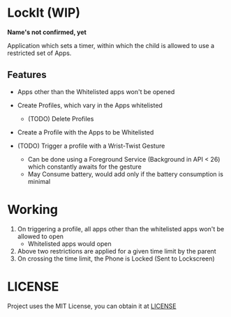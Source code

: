 # LockIt (WIP)

**Name's not confirmed, yet**

Application which sets a timer, within which the child is allowed to use a restricted set of Apps.

## Features

* Apps other than the Whitelisted apps won't be opened

* Create Profiles, which vary in the Apps whitelisted
  - (TODO) Delete Profiles

* Create a Profile with the Apps to be Whitelisted

* (TODO) Trigger a profile with a Wrist-Twist Gesture
  - Can be done using a Foreground Service (Background in API < 26) which constantly awaits for the gesture
  - May Consume battery, would add only if the battery consumption is minimal

# Working

1. On triggering a profile, all apps other than the whitelisted apps won't be allowed to open
   - Whitelisted apps would open
2. Above two restrictions are applied for a given time limit by the parent
3. On crossing the time limit, the Phone is Locked (Sent to Lockscreen)

# LICENSE

Project uses the MIT License, you can obtain it at [LICENSE](https://raw.githubusercontent.com/a7r3/LockIt/master/LICENSE)
